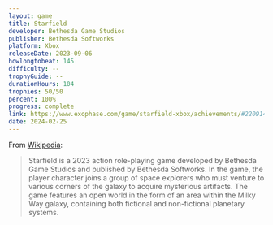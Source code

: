 ```yaml
---
layout: game
title: Starfield
developer: Bethesda Game Studios
publisher: Bethesda Softworks
platform: Xbox
releaseDate: 2023-09-06
howlongtobeat: 145
difficulty: --
trophyGuide: --
durationHours: 104
trophies: 50/50
percent: 100%
progress: complete
link: https://www.exophase.com/game/starfield-xbox/achievements/#2209141
date: 2024-02-25
---
```


From [Wikipedia](https://en.wikipedia.org/wiki/Starfield_(video_game)):

> Starfield is a 2023 action role-playing game developed by Bethesda Game Studios and published by Bethesda Softworks. In the game, the player character joins a group of space explorers who must venture to various corners of the galaxy to acquire mysterious artifacts. The game features an open world in the form of an area within the Milky Way galaxy, containing both fictional and non-fictional planetary systems.
